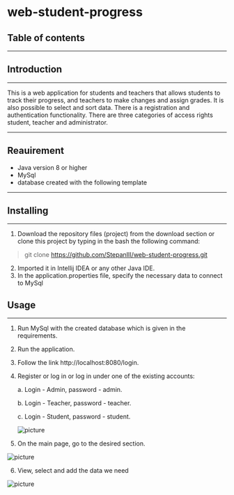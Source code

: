 # web-student-progress
## Table of contents
___

## Introduction
___
This is a web application for students and teachers that allows students to track their progress, and teachers to make changes and assign grades. It is also possible to select and sort data. There is a registration and authentication functionality. There are three categories of access rights student, teacher and administrator.
___
## Reauirement
- Java version 8 or higher
- MySql
- database created with the following template 
___

## Installing
___
1. Download the repository files (project) from the download section or clone this project by typing in the bash the following command:
   
> git clone https://github.com/StepanIII/web-student-progress.git

2. Imported it in Intellij IDEA or any other Java IDE.
3. In the application.properties file, specify the necessary data to connect to MySql

## Usage
___
1. Run MySql with the created database which is given in the requirements.
2. Run the application.
3. Follow the link http://localhost:8080/login.
4. Register or log in or log in under one of the existing accounts:
    
    a. Login - Admin, password - admin. 
    
    b. Login - Teacher, password - teacher. 
    
    c. Login - Student, password - student. 
    
    ![picture](https://github.com/StepanIII/web-student-progress/blob/master/src/main/resources/Screen/1.png?raw=true, "registration")

5. On the main page, go to the desired section.


 ![picture](https://github.com/StepanIII/web-student-progress/blob/master/src/main/resources/Screen/2.png?raw=true, "home_page")

6. View, select and add the data we need    

![picture](https://github.com/StepanIII/web-student-progress/blob/master/src/main/resources/Screen/3.png?raw=true, "registration")
